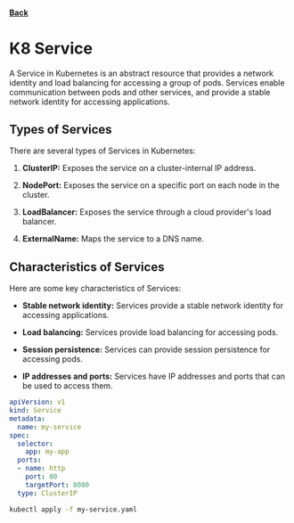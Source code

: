 #### [Back](./README.md)

# K8 Service

A Service in Kubernetes is an abstract resource that provides a network identity and load balancing for accessing a group of pods. Services enable communication between pods and other services, and provide a stable network identity for accessing applications.

## Types of Services
There are several types of Services in Kubernetes:

1. **ClusterIP:** Exposes the service on a cluster-internal IP address.

2. **NodePort:** Exposes the service on a specific port on each node in the cluster.

3. **LoadBalancer:** Exposes the service through a cloud provider's load balancer.

4. **ExternalName:** Maps the service to a DNS name.

## Characteristics of Services
Here are some key characteristics of Services:

+ **Stable network identity:** Services provide a stable network identity for accessing applications.

+ **Load balancing:** Services provide load balancing for accessing pods.

+ **Session persistence:** Services can provide session persistence for accessing pods.

+ **IP addresses and ports:** Services have IP addresses and ports that can be used to access them.

```yaml
apiVersion: v1
kind: Service
metadata:
  name: my-service
spec:
  selector:
    app: my-app
  ports:
  - name: http
    port: 80
    targetPort: 8080
  type: ClusterIP
```  

```bash
kubectl apply -f my-service.yaml
```